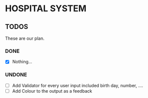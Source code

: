 # HOSPITAL SYSTEM

## TODOS

These are our plan.

### DONE
- [X] Nothing...

### UNDONE
- [ ] Add Validator for every user input included birth day, number, ....
- [ ] Add Colour to the output as a feedback
